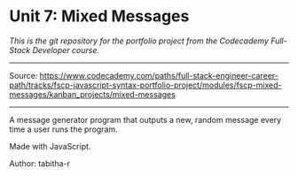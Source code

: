 # Unit 7: Mixed Messages

*This is the git repository for the portfolio project from the Codecademy Full-Stack Developer course.*

---

Source: https://www.codecademy.com/paths/full-stack-engineer-career-path/tracks/fscp-javascript-syntax-portfolio-project/modules/fscp-mixed-messages/kanban_projects/mixed-messages

---

A message generator program that outputs a new, random message every time a user runs the program.

Made with JavaScript.

Author: tabitha-r
